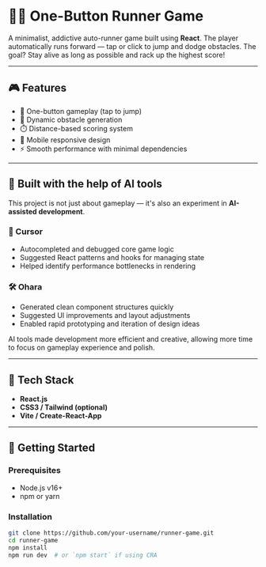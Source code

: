 # 🏃‍♂️ One-Button Runner Game

A minimalist, addictive auto-runner game built using **React**. The player automatically runs forward — tap or click to jump and dodge obstacles. The goal? Stay alive as long as possible and rack up the highest score!

---

## 🎮 Features

- 🔘 One-button gameplay (tap to jump)
- 🚧 Dynamic obstacle generation
- ⏱️ Distance-based scoring system
- 📱 Mobile responsive design
- ⚡ Smooth performance with minimal dependencies

---

## 🤖 Built with the help of AI tools

This project is not just about gameplay — it's also an experiment in **AI-assisted development**.

### 🧠 Cursor

- Autocompleted and debugged core game logic
- Suggested React patterns and hooks for managing state
- Helped identify performance bottlenecks in rendering

### 🛠️ Ohara

- Generated clean component structures quickly
- Suggested UI improvements and layout adjustments
- Enabled rapid prototyping and iteration of design ideas

AI tools made development more efficient and creative, allowing more time to focus on gameplay experience and polish.

---

## 🧩 Tech Stack

- **React.js**
- **CSS3 / Tailwind (optional)**
- **Vite / Create-React-App**

---

## 🚀 Getting Started

### Prerequisites

- Node.js v16+
- npm or yarn

### Installation

```bash
git clone https://github.com/your-username/runner-game.git
cd runner-game
npm install
npm run dev  # or `npm start` if using CRA
